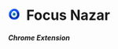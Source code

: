 <h1>
<img src="docs/nazar-32.png" alt="Focus Nazar Logo" style="height: 24px; margin-right:6px;"/>
Focus Nazar
</h1>

##### Chrome Extension

